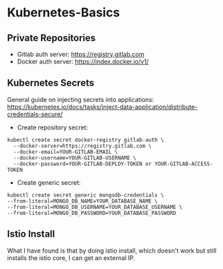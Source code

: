 # Kubernetes-Basics

## Private Repositories ##

- Gitlab auth server: https://registry.gitlab.com
- Docker auth server: https://index.docker.io/v1/

## Kubernetes Secrets ##

General guide on injecting secrets into applications: https://kubernetes.io/docs/tasks/inject-data-application/distribute-credentials-secure/

- Create repository secret: 
```
kubectl create secret docker-registry gitlab-auth \
  --docker-server=https://registry.gitlab.com \
  --docker-email=YOUR-GITLAB-EMAIL \
  --docker-username=YOUR-GITLAB-USERNAME \
  --docker-password=YOUR-GITLAB-DEPLOY-TOKEN or YOUR-GITLAB-ACCESS-TOKEN
```
- Create generic secret: 
```
kubectl create secret generic mongodb-credentials \                          
--from-literal=MONGO_DB_NAME=YOUR_DATABASE_NAME \
--from-literal=MONGO_DB_USERNAME=YOUR_DATABASE_USERNAME \
--from-literal=MONGO_DB_PASSWORD=YOUR_DATABASE_PASSWORD
```

## Istio Install ##

What I have found is that by doing istio install, which doesn't work but still installs the istio core, I can get an external IP.

